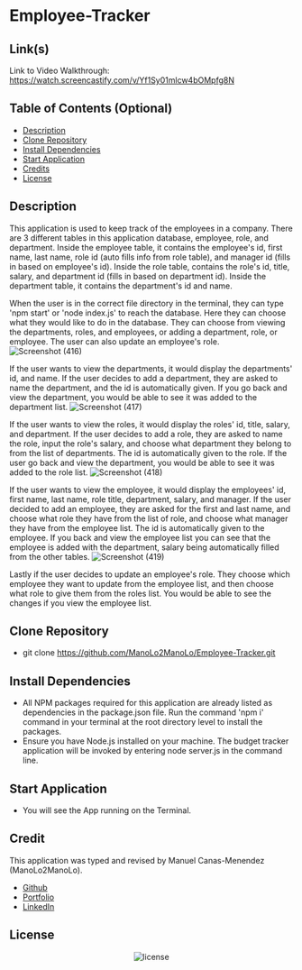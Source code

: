 # Employee-Tracker

## Link(s)
Link to Video Walkthrough: https://watch.screencastify.com/v/Yf1Sy01mlcw4bOMpfg8N

## Table of Contents (Optional)
* [Description](#description)
* [Clone Repository](#clone-repository)
* [Install Dependencies](#install-dependencies)
* [Start Application](#start-application)
* [Credits](#credits)
* [License](#license)

## Description
This application is used to keep track of the employees in a company. There are 3 different tables in this application database, employee, role, and department. Inside the employee table, it contains the employee's id, first name, last name, role id (auto fills info from role table), and manager id (fills in based on employee's id). Inside the role table, contains the role's id, title, salary, and department id (fills in based on department id). Inside the department table, it contains the department's id and name.

When the user is in the correct file directory in the terminal, they can type 'npm start' or 'node index.js' to reach the database. Here they can choose what they would like to do in the database. They can choose from viewing the departments, roles, and employees, or adding a department, role, or employee. The user can also update an employee's role.
![Screenshot (416)](https://user-images.githubusercontent.com/88364269/141701871-6f12ff79-d84d-4e1e-912b-76e675f5f594.png)

If the user wants to view the departments, it would display the departments' id, and name. If the user decides to add a department, they are asked to name the department, and the id is automatically given. If you go back and view the department, you would be able to see it was added to the department list.
![Screenshot (417)](https://user-images.githubusercontent.com/88364269/141701873-f1687a19-0b2b-4588-b959-17d29e3310d7.png)

If the user wants to view the roles, it would display the roles' id, title, salary, and department. If the user decides to add a role, they are asked to name the role, input the role's salary, and choose what department they belong to from the list of departments. The id is automatically given to the role. If the user go back and view the department, you would be able to see it was added to the role list.
![Screenshot (418)](https://user-images.githubusercontent.com/88364269/141701876-adcd609d-f6b4-493f-9e31-da5f6a1ace8c.png)

If the user wants to view the employee, it would display the employees' id, first name, last name, role title, department, salary, and manager. If  the user decided to add an employee, they are asked for the first and last name, and choose what role they have from the list of role, and choose what manager they have from the employee list. The id is automatically given to the employee. If you back and view the employee list you can see that the employee is added with the department, salary being automatically filled from the other tables.
![Screenshot (419)](https://user-images.githubusercontent.com/88364269/141701878-f167edcb-5bb4-456e-b4ec-f5e7e63ca21c.png)

Lastly if the user decides to update an employee's role. They choose which employee they want to update from the employee list, and then choose what role to give them from the roles list. You would be able to see the changes if you view the employee list.

## Clone Repository
* git clone https://github.com/ManoLo2ManoLo/Employee-Tracker.git

## Install Dependencies
* All NPM packages required for this application are already listed as dependencies in the package.json file. Run the
command 'npm i' command in your terminal at the root directory level to install the packages.
* Ensure you have Node.js installed on your machine. The budget tracker application will be invoked by entering node server.js in the command line.

## Start Application
* You will see the App running on the Terminal.

## Credit
This application was typed and revised by Manuel Canas-Menendez (ManoLo2ManoLo). <br />

* [Github](https://github.com/ManoLo2ManoLo)
* [Portfolio](https://manolo2manolo.github.io/React-Portfolio/)
* [LinkedIn](https://www.linkedin.com/in/manuel-canas-menendez-33354b21b/)

## License
<p align="center">
    <img align="center" src="https://img.shields.io/github/license/ManoLo2ManoLo/Coding-Quiz?style=for-the-badge" alt="license" />
</p>